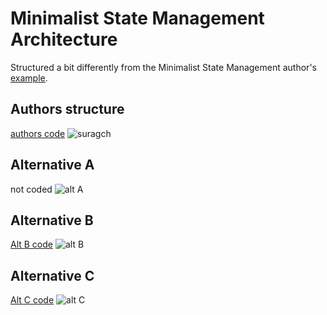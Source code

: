 # Minimalist State Management Architecture

Structured a bit differently from the Minimalist State Management author's [example](https://github.com/suragch/minimalist_state_management_timer_app).

## Authors structure
[authors code](https://github.com/suragch/minimalist_state_management_timer_app)
![suragch](https://user-images.githubusercontent.com/25743901/156569476-85bc5ba6-7e3c-4c65-9940-5f8f0c969832.png)


## Alternative A
not coded
![alt A](https://user-images.githubusercontent.com/25743901/156569332-42e81824-e015-4e7d-8004-19c2ca9bebc9.png)



## Alternative B
[Alt B code](https://github.com/tomasbaran/minimalist_timer_app/tree/21cb5bdb965c8060e2ddabc29367024e2acb8368)
![alt B](https://user-images.githubusercontent.com/25743901/156569347-38a6153d-c8c3-4b4b-a102-53341f954aef.png)



## Alternative C
[Alt C code](https://github.com/tomasbaran/minimalist_timer_app/tree/825bb0426a63c65fdb6c99fceada1d87c73601e1)
![alt C](https://user-images.githubusercontent.com/25743901/156569351-c52fe0e5-24eb-481e-b51c-cb679ce69b69.png)

